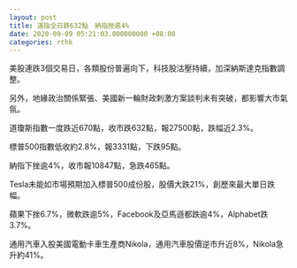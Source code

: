 ```yaml
---
layout: post
title: 道指全日跌632點　納指挫逾4%
date: 2020-09-09 05:21:03.000000000 +08:00
categories: rthk
---
```


美股連跌3個交易日，各類股份普遍向下，科技股沽壓持續，加深納斯達克指數調整。

另外，地緣政治關係緊張、美國新一輪財政刺激方案談判未有突破，都影響大市氣氛。

道瓊斯指數一度跌近670點，收市跌632點，報27500點，跌幅近2.3%。

標普500指數低收約2.8%，報3331點，下跌95點。

納指下挫逾4%，收市報10847點，急跌465點。

Tesla未能如市場預期加入標普500成份股，股價大跌21%，創歷來最大單日跌幅。

蘋果下挫6.7%，微軟跌逾5%，Facebook及亞馬遜都跌逾4%，Alphabet跌3.7%。

通用汽車入股美國電動卡車生產商Nikola，通用汽車股價逆市升近8%，Nikola急升約41%。
